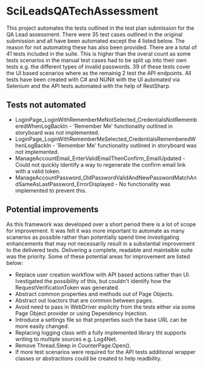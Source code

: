 # SciLeadsQATechAssessment
This project automates the tests outlined in the test plan submission for the QA Lead assessment.  There were 35 test cases outlined in the original submission and all have been automated except the 4 listed below.  The reason for not automating these has also been provided.  There are a total of 41 tests included in the suite.  This is higher than the overal count as some tests scenarios in the manual test cases had to be split up into their own tests e.g. the different types of invalid passwords. 39 of these tests cover the UI based scenarios where as the remainig 2 test the API endpoints.  All tests have been created with C# and NUNit with the UI automated via Selenium and the API tests automated with the help of RestSharp.

## Tests not automated
 - LoginPage_LoginWithRememberMeNotSelected_CredentialsNotRememberedWhenLogBackIn - 'Remember Me' functionality outlined in storyboard was not implemented.
 - LoginPage_LoginWithRememberMeSelected_CredentialsRememberedWhenLogBackIn - 'Remember Me' functionality outlined in storyboard was not implemented.
 - ManageAccountEmail_EnterValidEmailThenConfirm_EmailUpdated - Could not quickly identify a way to regenerate the confirm email link with a valid token.
 - ManageAccountPassword_OldPasswordValidAndNewPasswordMatchAndSameAsLastPassword_ErrorDisplayed - No functionality was implemented to prevent this.

## Potential improvements
As this framework was developed over a short period there is a lot of scope for improvement.  It was felt it was more important to automate as many scanerios as possible rather than potentially spend time investigating enhancements that may not necessarily result in a substantial improvement to the delivered tests.  Delivering a complete, readable and maintaible suite was the priority.  Some of these potential areas for improvement are listed below:

- Replace user creation workflow with API based actions rather than UI.  Ivestigated the possibility of this, but couldn't identify how the RequestVerificationToken was generated.
- Abstract common properties and methods out of Page Objects.
- Abstract out loactors that are common between pages.
- Avoid need to pass in WebDriver explicity from the tests either via some Page Object provider or using Dependency Injection.
- Introduce a settings file so that properties such the base URL can be more easily changed.
- Replacing logging class with a fully implemented library tht supports writing to multiple sources e.g. Log4Net.
- Remove Thread.Sleep in CounterPage.Open().
- If more test scenarios were required for the API tests additional wrapper classes or abstractions could be created to help readbility.
